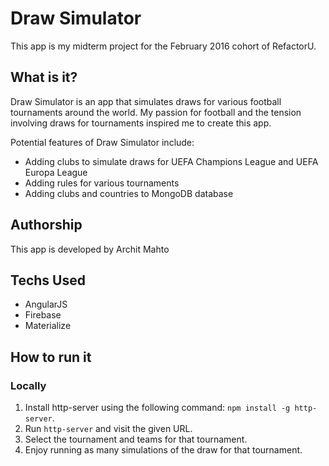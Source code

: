 # Draw Simulator

This app is my midterm project for the February 2016 cohort of RefactorU.

## What is it?

Draw Simulator is an app that simulates draws for various football tournaments around the world. My passion for football and the tension involving draws for tournaments inspired me to create this app.

Potential features of Draw Simulator include:

* Adding clubs to simulate draws for UEFA Champions League and UEFA Europa League
* Adding rules for various tournaments
* Adding clubs and countries to MongoDB database

## Authorship

This app is developed by Archit Mahto

## Techs Used

* AngularJS
* Firebase
* Materialize

## How to run it

### Locally

1. Install http-server using the following command: `npm install -g http-server`.
2. Run `http-server` and visit the given URL.
3. Select the tournament and teams for that tournament.
4. Enjoy running as many simulations of the draw for that tournament.
